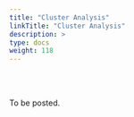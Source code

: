 ```yaml
---
title: "Cluster Analysis"
linkTitle: "Cluster Analysis"
description: >
type: docs
weight: 118
---
```


<br></br>

To be posted.






